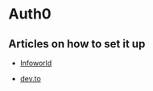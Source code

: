 # Auth0

## Articles on how to set it up

- [Infoworld](https://www.infoworld.com/article/3629129/how-to-use-auth0-with-nodejs-and-express.html)

- [dev.to](https://dev.to/itz_salemm/node-js-authentication-with-auth0-3546)
